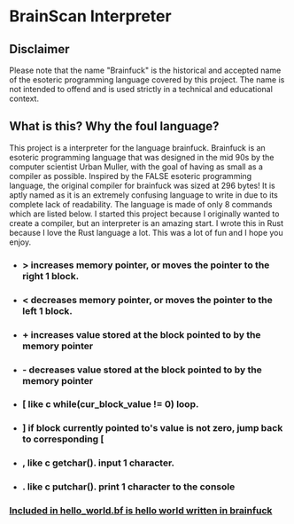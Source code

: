 # BrainScan Interpreter
## Disclaimer
Please note that the name "Brainfuck" is the historical and accepted name of the esoteric programming language covered by this project. 
The name is not intended to offend and is used strictly in a technical and educational context.
## What is this? Why the foul language?

This project is a interpreter for the language brainfuck.  Brainfuck is an esoteric programming language that was designed in the mid 90s by the computer scientist Urban Muller, with the goal of having as small as a compiler as possible.  Inspired by the FALSE esoteric programming language, the original compiler for brainfuck was sized at 296 bytes!  It is aptly named as it is an extremely confusing language to write in due to its complete lack of readability.  The language is made of only 8 commands which are listed below. I started this project because I originally wanted to create a compiler, but an interpreter is an amazing start. I wrote this in Rust because I love the Rust language a lot. This was a lot of fun and I hope you enjoy.

* ### >  increases memory pointer, or moves the pointer to the right 1 block.
* ### <  decreases memory pointer, or moves the pointer to the left 1 block.
* ### +  increases value stored at the block pointed to by the memory pointer
* ### -  decreases value stored at the block pointed to by the memory pointer
* ### [  like c while(cur_block_value != 0) loop.
* ### ]  if block currently pointed to's value is not zero, jump back to corresponding [
* ### ,  like c getchar(). input 1 character.
* ### .  like c putchar(). print 1 character to the console


### [Included in hello_world.bf is hello world written in brainfuck](/hello_world.bf)
